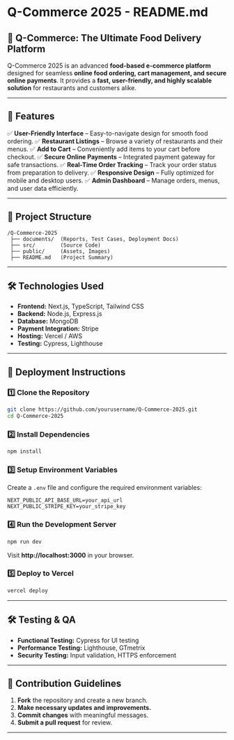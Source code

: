 # **Q-Commerce 2025 - README.md**

## **🚀 Q-Commerce: The Ultimate Food Delivery Platform**

Q-Commerce 2025 is an advanced **food-based e-commerce platform** designed for seamless **online food ordering, cart management, and secure online payments**. It provides a **fast, user-friendly, and highly scalable solution** for restaurants and customers alike.

---

## **📌 Features**

✅ **User-Friendly Interface** – Easy-to-navigate design for smooth food ordering.
✅ **Restaurant Listings** – Browse a variety of restaurants and their menus.
✅ **Add to Cart** – Conveniently add items to your cart before checkout.
✅ **Secure Online Payments** – Integrated payment gateway for safe transactions.
✅ **Real-Time Order Tracking** – Track your order status from preparation to delivery.
✅ **Responsive Design** – Fully optimized for mobile and desktop users.
✅ **Admin Dashboard** – Manage orders, menus, and user data efficiently.

---

## **📂 Project Structure**
```
/Q-Commerce-2025
 ├── documents/  (Reports, Test Cases, Deployment Docs)
 ├── src/        (Source Code)
 ├── public/     (Assets, Images)
 ├── README.md   (Project Summary)
```

---

## **🛠️ Technologies Used**

- **Frontend:** Next.js, TypeScript, Tailwind CSS
- **Backend:** Node.js, Express.js
- **Database:** MongoDB
- **Payment Integration:** Stripe
- **Hosting:** Vercel / AWS
- **Testing:** Cypress, Lighthouse

---

## **🚀 Deployment Instructions**

### **1️⃣ Clone the Repository**
```sh
git clone https://github.com/yourusername/Q-Commerce-2025.git
cd Q-Commerce-2025
```

### **2️⃣ Install Dependencies**
```sh
npm install
```

### **3️⃣ Setup Environment Variables**
Create a `.env` file and configure the required environment variables:
```env
NEXT_PUBLIC_API_BASE_URL=your_api_url
NEXT_PUBLIC_STRIPE_KEY=your_stripe_key
```

### **4️⃣ Run the Development Server**
```sh
npm run dev
```
Visit **http://localhost:3000** in your browser.

### **5️⃣ Deploy to Vercel**
```sh
vercel deploy
```

---

## **🛠️ Testing & QA**

- **Functional Testing:** Cypress for UI testing
- **Performance Testing:** Lighthouse, GTmetrix
- **Security Testing:** Input validation, HTTPS enforcement

---

## **📜 Contribution Guidelines**

1. **Fork** the repository and create a new branch.
2. **Make necessary updates and improvements.**
3. **Commit changes** with meaningful messages.
4. **Submit a pull request** for review.

---



